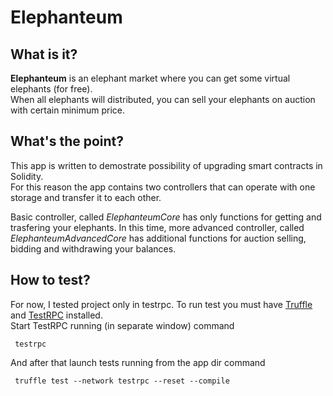 # Elephanteum
## What is it?

__Elephanteum__ is an elephant market where you can get some virtual elephants (for free).    
When all elephants will distributed, you can sell your elephants on auction with certain minimum price.

## What's the point?

This app is written to demostrate possibility of upgrading smart contracts in Solidity.   
For this reason the app contains two controllers that can operate with one storage and transfer it to each other.  


Basic controller, called  _ElephanteumCore_   has only functions for getting and trasfering your elephants.
In this time, more advanced controller, called _ElephanteumAdvancedCore_ has additional functions for auction selling, bidding and withdrawing your balances.

## How to test?

For now, I tested project only in testrpc.
To run test you must have [Truffle](https://github.com/trufflesuite/truffle) and [TestRPC](https://www.npmjs.com/package/ethereumjs-testrpc) installed.      
Start TestRPC running (in separate window) command  

     testrpc   
     
And after that launch tests running from the app dir command 

     truffle test --network testrpc --reset --compile
